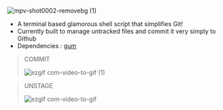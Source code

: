 ![mpv-shot0002-removebg (1)](https://user-images.githubusercontent.com/90480489/230366422-25986c2d-1de7-42dd-b0fd-ad3c225e8e3e.png)


- A terminal based glamorous shell script that simplifies Git!
- Currently built to manage untracked files and commit it very simply to Github
- Dependencies : [gum](https://github.com/charmbracelet/gum "Github: charmbracelet/gum")

> COMMIT
>
> ![ezgif com-video-to-gif (1)](https://user-images.githubusercontent.com/90480489/230633780-ed683bbd-611c-48d5-beae-367828562da1.gif)



> UNSTAGE
>
> ![ezgif com-video-to-gif](https://user-images.githubusercontent.com/90480489/230363792-8b4c9a2b-eb5c-4925-a612-e98eaa62d72d.gif)
